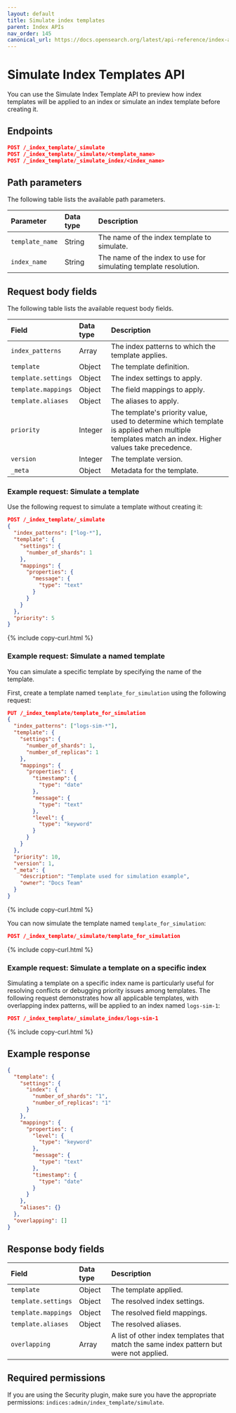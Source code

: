 ```yaml
---
layout: default
title: Simulate index templates
parent: Index APIs
nav_order: 145
canonical_url: https://docs.opensearch.org/latest/api-reference/index-apis/simulate-index-template/
---
```


# Simulate Index Templates API

You can use the Simulate Index Template API to preview how index templates will be applied to an index or simulate an index template before creating it.

## Endpoints

```json
POST /_index_template/_simulate
POST /_index_template/_simulate/<template_name>
POST /_index_template/_simulate_index/<index_name>
```

## Path parameters

The following table lists the available path parameters.

| Parameter | Data type | Description |
| :--- | :--- | :--- |
| `template_name` | String | The name of the index template to simulate. |
| `index_name` | String | The name of the index to use for simulating template resolution. |

## Request body fields

The following table lists the available request body fields.

| Field | Data type | Description |
| :--- | :--- | :--- |
| `index_patterns` | Array | The index patterns to which the template applies. |
| `template` | Object | The template definition. |
| `template.settings` | Object | The index settings to apply. |
| `template.mappings` | Object | The field mappings to apply. |
| `template.aliases` | Object | The aliases to apply. |
| `priority` | Integer | The template's priority value, used to determine which template is applied when multiple templates match an index. Higher values take precedence. |
| `version` | Integer | The template version. |
| `_meta` | Object | Metadata for the template. |

### Example request: Simulate a template

Use the following request to simulate a template without creating it:

```json
POST /_index_template/_simulate
{
  "index_patterns": ["log-*"],
  "template": {
    "settings": {
      "number_of_shards": 1
    },
    "mappings": {
      "properties": {
        "message": {
          "type": "text"
        }
      }
    }
  },
  "priority": 5
}
```
{% include copy-curl.html %}

### Example request: Simulate a named template

You can simulate a specific template by specifying the name of the template.

First, create a template named `template_for_simulation` using the following request:

```json
PUT /_index_template/template_for_simulation
{
  "index_patterns": ["logs-sim-*"],
  "template": {
    "settings": {
      "number_of_shards": 1,
      "number_of_replicas": 1
    },
    "mappings": {
      "properties": {
        "timestamp": {
          "type": "date"
        },
        "message": {
          "type": "text"
        },
        "level": {
          "type": "keyword"
        }
      }
    }
  },
  "priority": 10,
  "version": 1,
  "_meta": {
    "description": "Template used for simulation example",
    "owner": "Docs Team"
  }
}
```
{% include copy-curl.html %}

You can now simulate the template named `template_for_simulation`:

```json
POST /_index_template/_simulate/template_for_simulation
```
{% include copy-curl.html %}

### Example request: Simulate a template on a specific index

Simulating a template on a specific index name is particularly useful for resolving conflicts or debugging priority issues among templates.
The following request demonstrates how all applicable templates, with overlapping index patterns, will be applied to an index named `logs-sim-1`:

```json
POST /_index_template/_simulate_index/logs-sim-1
```
{% include copy-curl.html %}

## Example response

```json
{
  "template": {
    "settings": {
      "index": {
        "number_of_shards": "1",
        "number_of_replicas": "1"
      }
    },
    "mappings": {
      "properties": {
        "level": {
          "type": "keyword"
        },
        "message": {
          "type": "text"
        },
        "timestamp": {
          "type": "date"
        }
      }
    },
    "aliases": {}
  },
  "overlapping": []
}
```

## Response body fields

| Field | Data type | Description |
| :--- | :--- | :--- |
| `template` | Object | The template applied. |
| `template.settings` | Object | The resolved index settings. |
| `template.mappings` | Object | The resolved field mappings. |
| `template.aliases` | Object | The resolved aliases. |
| `overlapping` | Array | A list of other index templates that match the same index pattern but were not applied. |

## Required permissions

If you are using the Security plugin, make sure you have the appropriate permissions: `indices:admin/index_template/simulate`.
